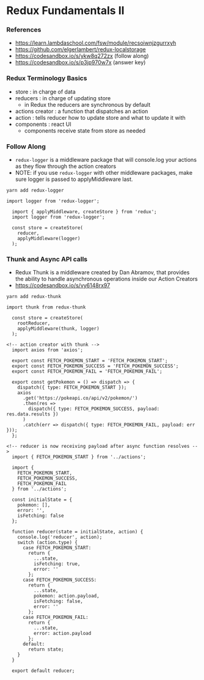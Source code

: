 # Redux Fundamentals II

### References

- https://learn.lambdaschool.com/fsw/module/recsoiwnjzgurrxyh
- https://github.com/elgerlambert/redux-localstorage
- https://codesandbox.io/s/ykw8q272zx (follow along)
- https://codesandbox.io/s/p3jp970w7x (answer key)

### Redux Terminology Basics

- store : in charge of data
- reducers : in charge of updating store
  - in Redux the reducers are synchronous by default
- actions creator : a function that dispatches an action
- action : tells reducer how to update store and what to update it with
- components : react UI
  - components receive state from store as needed

### Follow Along

- `redux-logger` is a middleware package that will console.log your actions as they flow through the action creators
- NOTE: if you use `redux-logger` with other middleware packages, make sure logger is passed to applyMiddleware last.

`yarn add redux-logger`

`import logger from 'redux-logger';`

```
  import { applyMiddleware, createStore } from 'redux';
  import logger from 'redux-logger';

  const store = createStore(
    reducer,
    applyMiddleware(logger)
  );
```

### Thunk and Async API calls

- Redux Thunk is a middleware created by Dan Abramov, that provides the ability to handle asynchronous operations inside our Action Creators
- https://codesandbox.io/s/vy6148rx97

`yarn add redux-thunk`

`import thunk from redux-thunk`

```
  const store = createStore(
    rootReducer,
    applyMiddleware(thunk, logger)
  );
```

```
<!-- action creator with thunk -->
  import axios from 'axios';

  export const FETCH_POKEMON_START = 'FETCH_POKEMON_START';
  export const FETCH_POKEMON_SUCCESS = 'FETCH_POKEMON_SUCCESS';
  export const FETCH_POKEMON_FAIL = 'FETCH_POKEMON_FAIL';

  export const getPokemon = () => dispatch => {
    dispatch({ type: FETCH_POKEMON_START });
    axios
      .get('https://pokeapi.co/api/v2/pokemon/')
      .then(res =>
        dispatch({ type: FETCH_POKEMON_SUCCESS, payload: res.data.results })
      )
      .catch(err => dispatch({ type: FETCH_POKEMON_FAIL, payload: err }));
  };
```

```
<!-- reducer is now receiving payload after async function resolves -->
  import { FETCH_POKEMON_START } from '../actions';

  import {
    FETCH_POKEMON_START,
    FETCH_POKEMON_SUCCESS,
    FETCH_POKEMON_FAIL
  } from '../actions';

  const initialState = {
    pokemon: [],
    error: '',
    isFetching: false
  };

  function reducer(state = initialState, action) {
    console.log('reducer', action);
    switch (action.type) {
      case FETCH_POKEMON_START:
        return {
          ...state,
          isFetching: true,
          error: ''
        };
      case FETCH_POKEMON_SUCCESS:
        return {
          ...state,
          pokemon: action.payload,
          isFetching: false,
          error: ''
        };
      case FETCH_POKEMON_FAIL:
        return {
          ...state,
          error: action.payload
        };
      default:
        return state;
    }
  }

  export default reducer;
```
